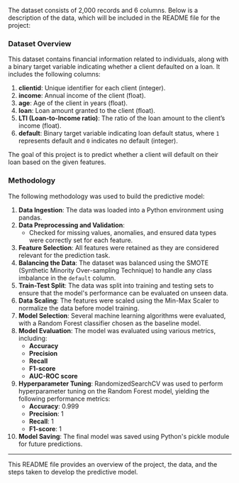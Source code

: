The dataset consists of 2,000 records and 6 columns. Below is a description of the data, which will be included in the README file for the project:

### Dataset Overview
This dataset contains financial information related to individuals, along with a binary target variable indicating whether a client defaulted on a loan. It includes the following columns:

1. **clientid**: Unique identifier for each client (integer).
2. **income**: Annual income of the client (float).
3. **age**: Age of the client in years (float).
4. **loan**: Loan amount granted to the client (float).
5. **LTI (Loan-to-Income ratio)**: The ratio of the loan amount to the client’s income (float).
6. **default**: Binary target variable indicating loan default status, where `1` represents default and `0` indicates no default (integer).

The goal of this project is to predict whether a client will default on their loan based on the given features.

### Methodology
The following methodology was used to build the predictive model:

1. **Data Ingestion**: The data was loaded into a Python environment using pandas.
2. **Data Preprocessing and Validation**:
   - Checked for missing values, anomalies, and ensured data types were correctly set for each feature.
3. **Feature Selection**: All features were retained as they are considered relevant for the prediction task.
4. **Balancing the Data**: The dataset was balanced using the SMOTE (Synthetic Minority Over-sampling Technique) to handle any class imbalance in the `default` column.
5. **Train-Test Split**: The data was split into training and testing sets to ensure that the model's performance can be evaluated on unseen data.
6. **Data Scaling**: The features were scaled using the Min-Max Scaler to normalize the data before model training.
7. **Model Selection**: Several machine learning algorithms were evaluated, with a Random Forest classifier chosen as the baseline model.
8. **Model Evaluation**: The model was evaluated using various metrics, including:
   - **Accuracy**
   - **Precision**
   - **Recall**
   - **F1-score**
   - **AUC-ROC score**
9. **Hyperparameter Tuning**: RandomizedSearchCV was used to perform hyperparameter tuning on the Random Forest model, yielding the following performance metrics:
   - **Accuracy**: 0.999
   - **Precision**: 1
   - **Recall**: 1
   - **F1-score**: 1
10. **Model Saving**: The final model was saved using Python's pickle module for future predictions.

---

This README file provides an overview of the project, the data, and the steps taken to develop the predictive model.
